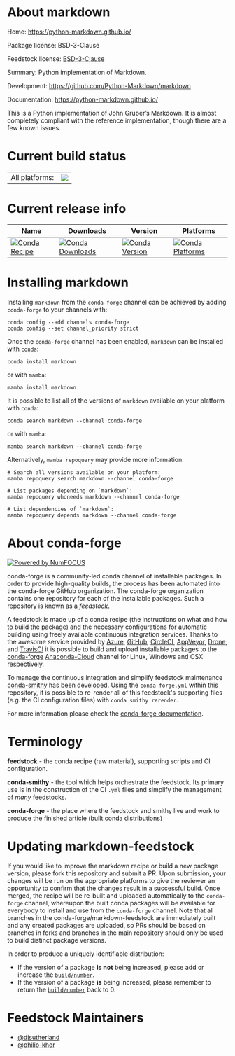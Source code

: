 About markdown
==============

Home: https://python-markdown.github.io/

Package license: BSD-3-Clause

Feedstock license: [BSD-3-Clause](https://github.com/conda-forge/markdown-feedstock/blob/main/LICENSE.txt)

Summary: Python implementation of Markdown.

Development: https://github.com/Python-Markdown/markdown

Documentation: https://python-markdown.github.io/

This is a Python implementation of John Gruber’s Markdown. It is almost
completely compliant with the reference implementation, though there are a
few known issues.


Current build status
====================


<table><tr><td>All platforms:</td>
    <td>
      <a href="https://dev.azure.com/conda-forge/feedstock-builds/_build/latest?definitionId=5945&branchName=main">
        <img src="https://dev.azure.com/conda-forge/feedstock-builds/_apis/build/status/markdown-feedstock?branchName=main">
      </a>
    </td>
  </tr>
</table>

Current release info
====================

| Name | Downloads | Version | Platforms |
| --- | --- | --- | --- |
| [![Conda Recipe](https://img.shields.io/badge/recipe-markdown-green.svg)](https://anaconda.org/conda-forge/markdown) | [![Conda Downloads](https://img.shields.io/conda/dn/conda-forge/markdown.svg)](https://anaconda.org/conda-forge/markdown) | [![Conda Version](https://img.shields.io/conda/vn/conda-forge/markdown.svg)](https://anaconda.org/conda-forge/markdown) | [![Conda Platforms](https://img.shields.io/conda/pn/conda-forge/markdown.svg)](https://anaconda.org/conda-forge/markdown) |

Installing markdown
===================

Installing `markdown` from the `conda-forge` channel can be achieved by adding `conda-forge` to your channels with:

```
conda config --add channels conda-forge
conda config --set channel_priority strict
```

Once the `conda-forge` channel has been enabled, `markdown` can be installed with `conda`:

```
conda install markdown
```

or with `mamba`:

```
mamba install markdown
```

It is possible to list all of the versions of `markdown` available on your platform with `conda`:

```
conda search markdown --channel conda-forge
```

or with `mamba`:

```
mamba search markdown --channel conda-forge
```

Alternatively, `mamba repoquery` may provide more information:

```
# Search all versions available on your platform:
mamba repoquery search markdown --channel conda-forge

# List packages depending on `markdown`:
mamba repoquery whoneeds markdown --channel conda-forge

# List dependencies of `markdown`:
mamba repoquery depends markdown --channel conda-forge
```


About conda-forge
=================

[![Powered by
NumFOCUS](https://img.shields.io/badge/powered%20by-NumFOCUS-orange.svg?style=flat&colorA=E1523D&colorB=007D8A)](https://numfocus.org)

conda-forge is a community-led conda channel of installable packages.
In order to provide high-quality builds, the process has been automated into the
conda-forge GitHub organization. The conda-forge organization contains one repository
for each of the installable packages. Such a repository is known as a *feedstock*.

A feedstock is made up of a conda recipe (the instructions on what and how to build
the package) and the necessary configurations for automatic building using freely
available continuous integration services. Thanks to the awesome service provided by
[Azure](https://azure.microsoft.com/en-us/services/devops/), [GitHub](https://github.com/),
[CircleCI](https://circleci.com/), [AppVeyor](https://www.appveyor.com/),
[Drone](https://cloud.drone.io/welcome), and [TravisCI](https://travis-ci.com/)
it is possible to build and upload installable packages to the
[conda-forge](https://anaconda.org/conda-forge) [Anaconda-Cloud](https://anaconda.org/)
channel for Linux, Windows and OSX respectively.

To manage the continuous integration and simplify feedstock maintenance
[conda-smithy](https://github.com/conda-forge/conda-smithy) has been developed.
Using the ``conda-forge.yml`` within this repository, it is possible to re-render all of
this feedstock's supporting files (e.g. the CI configuration files) with ``conda smithy rerender``.

For more information please check the [conda-forge documentation](https://conda-forge.org/docs/).

Terminology
===========

**feedstock** - the conda recipe (raw material), supporting scripts and CI configuration.

**conda-smithy** - the tool which helps orchestrate the feedstock.
                   Its primary use is in the construction of the CI ``.yml`` files
                   and simplify the management of *many* feedstocks.

**conda-forge** - the place where the feedstock and smithy live and work to
                  produce the finished article (built conda distributions)


Updating markdown-feedstock
===========================

If you would like to improve the markdown recipe or build a new
package version, please fork this repository and submit a PR. Upon submission,
your changes will be run on the appropriate platforms to give the reviewer an
opportunity to confirm that the changes result in a successful build. Once
merged, the recipe will be re-built and uploaded automatically to the
`conda-forge` channel, whereupon the built conda packages will be available for
everybody to install and use from the `conda-forge` channel.
Note that all branches in the conda-forge/markdown-feedstock are
immediately built and any created packages are uploaded, so PRs should be based
on branches in forks and branches in the main repository should only be used to
build distinct package versions.

In order to produce a uniquely identifiable distribution:
 * If the version of a package **is not** being increased, please add or increase
   the [``build/number``](https://docs.conda.io/projects/conda-build/en/latest/resources/define-metadata.html#build-number-and-string).
 * If the version of a package **is** being increased, please remember to return
   the [``build/number``](https://docs.conda.io/projects/conda-build/en/latest/resources/define-metadata.html#build-number-and-string)
   back to 0.

Feedstock Maintainers
=====================

* [@djsutherland](https://github.com/djsutherland/)
* [@philip-khor](https://github.com/philip-khor/)

